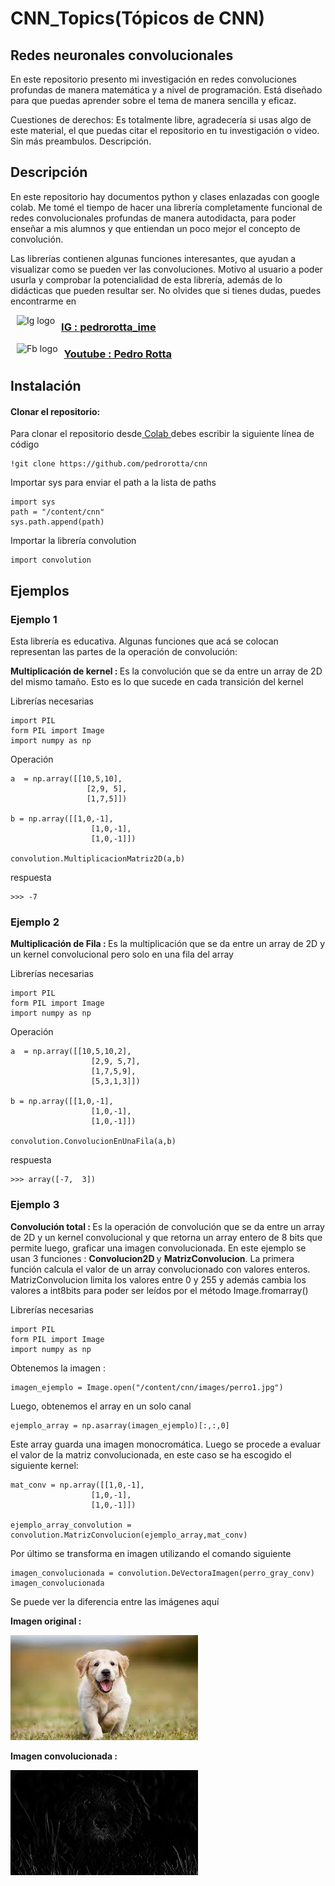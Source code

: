 # **CNN_Topics(Tópicos de CNN)**
## **Redes neuronales convolucionales**

<p> En este repositorio presento mi investigación en redes convoluciones profundas de manera matemática y a nivel de programación. Está diseñado para que puedas aprender sobre el tema de manera sencilla y eficaz.</p>

<p>Cuestiones de derechos: Es totalmente libre, agradecería si usas algo de este material, el que puedas citar el repositorio en tu investigación o video. Sin más preambulos. Descripción.</p>

## Descripción 

<p>En este repositorio hay documentos python y clases enlazadas con google colab. Me tomé el tiempo de hacer una librería completamente funcional de redes convolucionales profundas de manera autodidacta, para poder enseñar a mis alumnos y que entiendan un poco mejor el concepto de convolución.</p> 

<p>Las librerías contienen algunas funciones interesantes, que ayudan a visualizar como se pueden ver las convoluciones. Motivo al usuario a poder usurla y comprobar la potencialidad de esta librería, además de lo didácticas que pueden resultar ser. No olvides que si tienes dudas, puedes encontrarme en </p>

<p><img alt="Ig logo" height="45px" src="https://i.pinimg.com/736x/c8/95/2d/c8952d6e421a83d298a219edee783167.jpg" align="left" hspace="10px" vspace="0px"></img><a href="https://www.instagram.com/pedrorotta_ime/?hl=es"><h3>IG : pedrorotta_ime</h3></a></p>

<p><img alt = "Fb logo" height = "45" src = "https://upload.wikimedia.org/wikipedia/commons/thumb/7/72/YouTube_social_white_square_%282017%29.svg/245px-YouTube_social_white_square_%282017%29.svg.png" align = "left" hspace = "10px"></img><a href = "https://www.youtube.com/channel/UCm4OyfZ5sd2-QWxYVtMI0SA"><h3>Youtube : Pedro Rotta</h3></a></p>

## **Instalación**

<p><h4>Clonar el repositorio: </h4>
Para clonar el repositorio desde<a href = "https://colab.research.google.com/notebooks/intro.ipynb?hl=es#scrollTo=5fCEDCU_qrC0"> Colab </a>debes escribir la siguiente línea de código</p>

```
!git clone https://github.com/pedrorotta/cnn
```

<p> Importar sys para enviar el path a la lista de paths</p>

```
import sys
path = "/content/cnn"
sys.path.append(path)
```
<p> Importar la librería convolution</p>

```
import convolution
```

## **Ejemplos**

<div>
  <h3> Ejemplo 1</h3>
  <p>Esta librería es educativa. Algunas funciones que acá se colocan representan las partes de la operación de convolución: </p>
  <p><strong> Multiplicación de kernel : </strong> Es la convolución que se da entre un array de 2D del mismo tamaño. Esto es lo que sucede en cada transición del 
    kernel</p>
  
  <p> Librerías necesarias </p>
  
  ```
  import PIL
  form PIL import Image
  import numpy as np
  
  ```
  <p> Operación </p>

  ```
  a  = np.array([[10,5,10],
                   [2,9, 5],
                   [1,7,5]])

  b = np.array([[1,0,-1],
                    [1,0,-1],
                    [1,0,-1]])

  convolution.MultiplicacionMatriz2D(a,b)
  ```
  
  <p>respuesta</p>
  
  ```
  >>> -7
  ```
  
</div>




<div>
  <h3> Ejemplo 2</h3>
  <p><strong> Multiplicación de Fila : </strong> Es la multiplicación que se da entre un array de 2D y un kernel convolucional pero solo en una fila del array</p>
  
  <p> Librerías necesarias </p>
  
  ```
  import PIL
  form PIL import Image
  import numpy as np
  
  ```
  <p> Operación </p>

  ```
  a  = np.array([[10,5,10,2],
                    [2,9, 5,7],
                    [1,7,5,9],
                    [5,3,1,3]])

  b = np.array([[1,0,-1],
                    [1,0,-1],
                    [1,0,-1]])

  convolution.ConvolucionEnUnaFila(a,b)
  ```
  
  <p>respuesta</p>
  
  ```
  >>> array([-7,  3])
  ```
  
</div>


<div>
  <h3> Ejemplo 3</h3>
  <p><strong> Convolución total : </strong> Es la operación de convolución que se da entre un array de 2D y un kernel convolucional y que retorna un array entero de 8 bits
  que permite luego, graficar una imagen convolucionada. En este ejemplo se usan 3 funciones : <strong> Convolucion2D </strong> y <strong> MatrizConvolucion</strong>. La primera función calcula el valor de un array convolucionado con valores enteros. MatrizConvolucion limita los valores entre 0 y 255 y además cambia los valores a int8bits para poder ser leídos por el método Image.fromarray()</p>
  
  <p> Librerías necesarias </p>
  
  ```
  import PIL
  form PIL import Image
  import numpy as np
  ```
  <p> Obtenemos la imagen : </p>
  
  ```
  imagen_ejemplo = Image.open("/content/cnn/images/perro1.jpg")
  ```
  
  <p> Luego, obtenemos el array en un solo canal </p>
  
  ```
  ejemplo_array = np.asarray(imagen_ejemplo)[:,:,0]
  ```
  
  <p> Este array guarda una imagen monocromática. Luego se procede a evaluar el valor de la matriz convolucionada, en este caso se ha escogido el siguiente kernel: 
  </p>
  
  ```
  mat_conv = np.array([[1,0,-1],
                    [1,0,-1],
                    [1,0,-1]])
  
  ejemplo_array_convolution = convolution.MatrizConvolucion(ejemplo_array,mat_conv) 
  ```
  <p> Por último se transforma en imagen utilizando el comando siguiente 
  </p>
  
  ```
  imagen_convolucionada = convolution.DeVectoraImagen(perro_gray_conv)
  imagen_convolucionada
  ```
  
  <div>
    <p> Se puede ver la diferencia entre las imágenes aquí</p>
    <p><strong>Imagen original : </strong> </p>
    <p><img src = "https://github.com/pedrorotta/cnn/blob/main/images/perro1.jpg"></img></p>
    <p><strong>Imagen convolucionada : </strong> </p>
    <p><img src = "https://github.com/pedrorotta/cnn/blob/main/images/convolution.png" heigth = "200" width = "300"></img></p>
  
</div>















